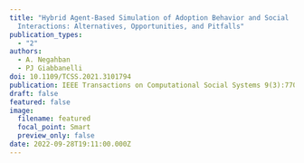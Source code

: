 ```yaml
---
title: "Hybrid Agent-Based Simulation of Adoption Behavior and Social
  Interactions: Alternatives, Opportunities, and Pitfalls"
publication_types:
  - "2"
authors:
  - A. Negahban
  - PJ Giabbanelli
doi: 10.1109/TCSS.2021.3101794
publication: IEEE Transactions on Computational Social Systems 9(3):770–780
draft: false
featured: false
image:
  filename: featured
  focal_point: Smart
  preview_only: false
date: 2022-09-28T19:11:00.000Z
---
```

